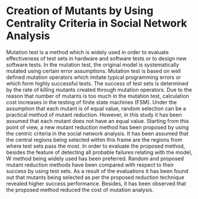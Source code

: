 # Creation of Mutants by Using Centrality Criteria in Social Network Analysis

Mutation test is a method which is widely used in order to evaluate effectiveness of test sets in hardware and software tests or to design new software tests. In the mutation test, the original model is systematically mutated using certain error assumptions. Mutation test is based on well defined mutation operators which imitate typical programming errors or which form highly successful tests. The success of test sets is determined by the rate of killing mutants created through mutation operators. Due to the reason that number of mutants is too much in the mutation test, calculation cost increases in the testing of finite state machines (FSM). Under the assumption that each mutant is of equal value, random selection can be a practical method of mutant reduction. However, in this study it has been assumed that each mutant does not have an equal value. Starting from this point of view, a new mutant reduction method has been proposed by using the centric criteria in the social network analysis. It has been assumed that the central regions being selected within this frame are the regions from where test sets pass the most. In order to evaluate the proposed method, besides the feature of detecting all probable failures relating with the model, W method being widely used has been preferred. Random and proposed mutant reduction methods have been  compared with respect to their success by using test sets. As a result of the evaluations it has been found out that mutants being selected as per the proposed reduction technique revealed higher success performance. Besides, it has been observed that the proposed method reduced the cost of mutation analysis.
